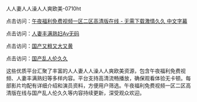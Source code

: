 人人妻人人澡人人爽欧美-0710ht

点击访问：<a href="https://heiliaoow5kzm.pages.dev">午夜福利免费视频一区二区高清版在线 - 无需下载激情久久 中文字幕</a>

点击访问：<a href="https://heiliao2dmwwy.pages.dev">人妻丰满熟妇Aⅴ无码</a>

点击访问：<a href="https://heiliaoll4qsx.pages.dev">国产又粗又大又黄</a>

点击访问：<a href="https://heiliaoe8ajia.pages.dev">国产乱人伦久久</a>

这些优质平台汇聚了丰富的人人妻人人澡人人爽欧美资源，包含午夜福利免费视频、人妻丰满熟妇等多样内容。平台支持高清流畅播放，确保观看体验无卡顿。每部影片均配有详细介绍和演员资料，方便用户筛选。午夜福利免费视频一区二区高清版在线与国产乱人伦久久等内容持续更新，深受观众欢迎。

<span style="display:none;">[Canonical link](https://github.com/thi20250710/thi15 ）</span>
